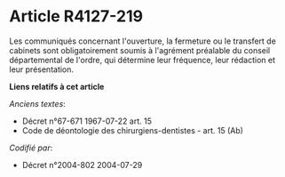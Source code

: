 # Article R4127-219

Les communiqués concernant l'ouverture, la fermeture ou le transfert de cabinets sont obligatoirement soumis à l'agrément
préalable du conseil départemental de l'ordre, qui détermine leur fréquence, leur rédaction et leur présentation.

**Liens relatifs à cet article**

_Anciens textes_:

  - Décret n°67-671 1967-07-22 art. 15
  - Code de déontologie des chirurgiens-dentistes - art. 15 (Ab)

_Codifié par_:

  - Décret n°2004-802 2004-07-29
